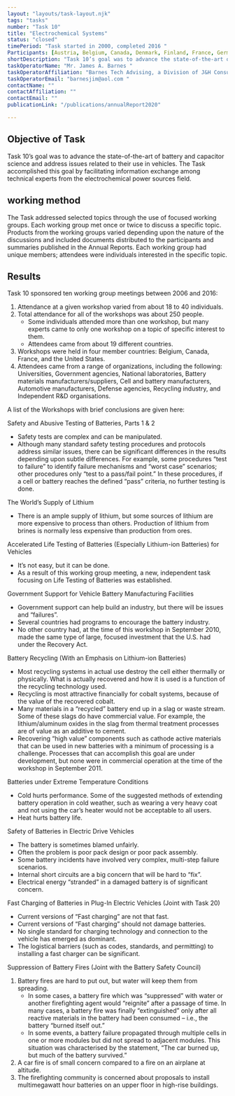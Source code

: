 ```yaml
---
layout: "layouts/task-layout.njk"
tags: "tasks"
number: "Task 10"
title: "Electrochemical Systems"
status: "closed"
timePeriod: "Task started in 2000, completed 2016 "
Participants: [Austria, Belgium, Canada, Denmark, Finland, France, Germany, Italy, Sweden, Switzerland, The Netherlands, Turkey, United Kingdom, United States]
shortDescription: "Task 10’s goal was to advance the state-of-the-art of battery and capacitor science and address issues related to their use in vehicles. "
taskOperatorName: "Mr. James A. Barnes "
taskOperatorAffiliation: "Barnes Tech Advising, a Division of J&H Consulting Company, LLC "
taskOperatorEmail: "barnesjim@aol.com "
contactName: ""
contactAffiliation: ""
contactEmail: ""
publicationLink: "/publications/annualReport2020"

---
```


## Objective of Task
Task 10’s goal was to advance the state-of-the-art of battery and capacitor science and address issues related to their use in vehicles. The Task accomplished this goal by facilitating information exchange among technical experts from the electrochemical power sources field. 

## working method
The Task addressed selected topics through the use of focused working groups. Each working group met once or twice to discuss a specific topic. Products from the working groups varied depending upon the nature of the discussions and included documents distributed to the participants and summaries published in the Annual Reports. Each working group had unique members; attendees were individuals interested in the specific topic.   

## Results
Task 10 sponsored ten working group meetings between 2006 and 2016:  

1. Attendance at a given workshop varied from about 18 to 40 individuals.  
2. Total attendance for all of the workshops was about 250 people.  
    - Some individuals attended more than one workshop, but many experts came to only one workshop on a topic of specific interest to them.  
    - Attendees came from about 19 different countries.  
3. Workshops were held in four member countries: Belgium, Canada, France, and the United States.  
4. Attendees came from a range of organizations, including the following: Universities, Government agencies, National laboratories, Battery materials manufacturers/suppliers, Cell and battery manufacturers, Automotive manufacturers, Defense agencies, Recycling industry, and Independent R&D organisations. 

 

A list of the Workshops with brief conclusions are given here:  

Safety and Abusive Testing of Batteries, Parts 1 & 2  

-  Safety tests are complex and can be manipulated.  
-  Although many standard safety testing procedures and protocols address similar issues, there can be significant differences in the results depending upon subtle differences. For example, some procedures “test to failure” to identify failure mechanisms and “worst case” scenarios; other procedures only “test to a pass/fail point.” In these procedures, if a cell or battery reaches the defined “pass” criteria, no further testing is done.  

The World’s Supply of Lithium  

- There is an ample supply of lithium, but some sources of lithium are more expensive to process than others. Production of lithium from brines is normally less expensive than production from ores.  

Accelerated Life Testing of Batteries (Especially Lithium-ion Batteries) for Vehicles  

- It’s not easy, but it can be done.  
- As a result of this working group meeting, a new, independent task focusing on Life Testing of Batteries was established.  

Government Support for Vehicle Battery Manufacturing Facilities  

- Government support can help build an industry, but there will be issues and “failures”.  
- Several countries had programs to encourage the battery industry. 
- No other country had, at the time of this workshop in September 2010, made the same type of large, focused investment that the U.S. had under the Recovery Act.  
 

Battery Recycling (With an Emphasis on Lithium-ion Batteries)  

- Most recycling systems in actual use destroy the cell either thermally or physically. What is actually recovered and how it is used is a function of the recycling technology used.  
- Recycling is most attractive financially for cobalt systems, because of the value of the recovered cobalt.  
- Many materials in a “recycled” battery end up in a slag or waste stream. Some of these slags do have commercial value. For example, the lithium/aluminum oxides in the slag from thermal treatment processes are of value as an additive to cement.  
- Recovering “high value” components such as cathode active materials that can be used in new batteries with a minimum of processing is a challenge. Processes that can accomplish this goal are under development, but none were in commercial operation at the time of the workshop in September 2011.  

Batteries under Extreme Temperature Conditions  

- Cold hurts performance. Some of the suggested methods of extending battery operation in cold weather, such as wearing a very heavy coat and not using the car’s heater would not be acceptable to all users.  
- Heat hurts battery life.  

Safety of Batteries in Electric Drive Vehicles  

- The battery is sometimes blamed unfairly.  
- Often the problem is poor pack design or poor pack assembly.  
- Some battery incidents have involved very complex, multi-step failure scenarios.  
- Internal short circuits are a big concern that will be hard to “fix”.  
- Electrical energy “stranded” in a damaged battery is of significant concern.  

Fast Charging of Batteries in Plug-In Electric Vehicles (Joint with Task 20)  

- Current versions of “Fast charging” are not that fast.  
- Current versions of “Fast charging” should not damage batteries.  
- No single standard for charging technology and connection to the vehicle has emerged as dominant.  
- The logistical barriers (such as codes, standards, and permitting) to installing a fast charger can be significant. 

Suppression of Battery Fires (Joint with the Battery Safety Council)  
1. Battery fires are hard to put out, but water will keep them from spreading. 
    - In some cases, a battery fire which was “suppressed” with water or another firefighting agent would “reignite” after a passage of time. In many cases, a battery fire was finally “extinguished” only after all reactive materials in the battery had been consumed – i.e., the battery “burned itself out.” 
    - In some events, a battery failure propagated through multiple cells in one or more modules but did not spread to adjacent modules. This situation was characterised by the statement, “The car burned up, but much of the battery survived.”  
2. A car fire is of small concern compared to a fire on an airplane at altitude.  
3. The firefighting community is concerned about proposals to install multimegawatt hour batteries on an upper floor in high-rise buildings. 